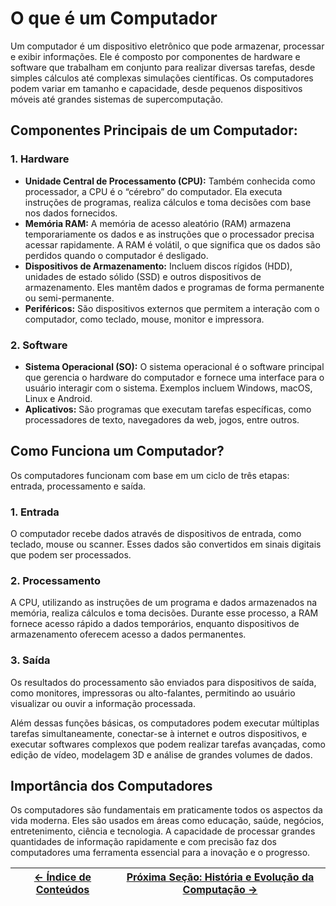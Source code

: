 # O que é um Computador

Um computador é um dispositivo eletrônico que pode armazenar, processar e exibir informações. Ele é composto por componentes de hardware e software que trabalham em conjunto para realizar diversas tarefas, desde simples cálculos até complexas simulações científicas. Os computadores podem variar em tamanho e capacidade, desde pequenos dispositivos móveis até grandes sistemas de supercomputação.

## Componentes Principais de um Computador:

### 1. Hardware
- **Unidade Central de Processamento (CPU):** Também conhecida como processador, a CPU é o “cérebro” do computador. Ela executa instruções de programas, realiza cálculos e toma decisões com base nos dados fornecidos.
- **Memória RAM:** A memória de acesso aleatório (RAM) armazena temporariamente os dados e as instruções que o processador precisa acessar rapidamente. A RAM é volátil, o que significa que os dados são perdidos quando o computador é desligado.
- **Dispositivos de Armazenamento:** Incluem discos rígidos (HDD), unidades de estado sólido (SSD) e outros dispositivos de armazenamento. Eles mantêm dados e programas de forma permanente ou semi-permanente.
- **Periféricos:** São dispositivos externos que permitem a interação com o computador, como teclado, mouse, monitor e impressora.

### 2. Software
- **Sistema Operacional (SO):** O sistema operacional é o software principal que gerencia o hardware do computador e fornece uma interface para o usuário interagir com o sistema. Exemplos incluem Windows, macOS, Linux e Android.
- **Aplicativos:** São programas que executam tarefas específicas, como processadores de texto, navegadores da web, jogos, entre outros.

## Como Funciona um Computador?

Os computadores funcionam com base em um ciclo de três etapas: entrada, processamento e saída.

### 1. **Entrada**
O computador recebe dados através de dispositivos de entrada, como teclado, mouse ou scanner. Esses dados são convertidos em sinais digitais que podem ser processados.
### 2. **Processamento**
A CPU, utilizando as instruções de um programa e dados armazenados na memória, realiza cálculos e toma decisões. Durante esse processo, a RAM fornece acesso rápido a dados temporários, enquanto dispositivos de armazenamento oferecem acesso a dados permanentes.
### 3. **Saída**
Os resultados do processamento são enviados para dispositivos de saída, como monitores, impressoras ou alto-falantes, permitindo ao usuário visualizar ou ouvir a informação processada.

Além dessas funções básicas, os computadores podem executar múltiplas tarefas simultaneamente, conectar-se à internet e outros dispositivos, e executar softwares complexos que podem realizar tarefas avançadas, como edição de vídeo, modelagem 3D e análise de grandes volumes de dados.

## Importância dos Computadores

Os computadores são fundamentais em praticamente todos os aspectos da vida moderna. Eles são usados em áreas como educação, saúde, negócios, entretenimento, ciência e tecnologia. A capacidade de processar grandes quantidades de informação rapidamente e com precisão faz dos computadores uma ferramenta essencial para a inovação e o progresso.

| [← Índice de Conteúdos](https://github.com/ArturColen/Pre-AEDS1-Workshop) | [Próxima Seção: História e Evolução da Computação →](https://github.com/ArturColen/Pre-AEDS1-Workshop/blob/main/materiais/00-historia-da-computacao-e-conceitos-basicos/00.02-historia-e-evolucao-da-computacao.md) |
|---------------------------|------------------------------------------------------|
